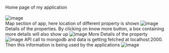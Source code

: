 Home page of my application
<br/><br/>![image](https://github.com/Rishahum/Property/assets/98969301/a17a5e90-079f-4a5d-805c-2437a7240110)<br/>
Map section of app, here location of different property is shown 
![image](https://github.com/Rishahum/Property/assets/98969301/100e01fd-8d4a-49b7-af98-8e472cb1bc37)
Details of the properties. By clicking on know more button, a box containing more details will also show up
![image](https://github.com/Rishahum/Property/assets/98969301/978cdbb1-64c7-45ff-a2c3-838b16a21ac9)
More Details of the property
![image](https://github.com/Rishahum/Property/assets/98969301/5c26ae4a-c2d2-4422-8e8c-d115f7cc6252)
API call to mongodb and data is getting fetched at localhost:2000. Then this information is being used by the applications
![image](https://github.com/Rishahum/Property/assets/98969301/d98031da-1861-49be-ae0b-68a3ce2a3df9)




